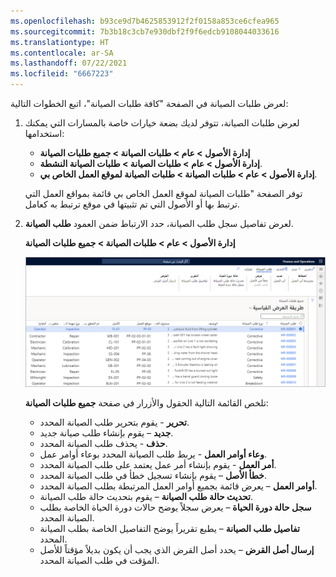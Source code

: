```yaml
---
ms.openlocfilehash: b93ce9d7b4625853912f2f0158a853ce6cfea965
ms.sourcegitcommit: 7b3b18c3cb7e930dbf2f9f6edcb9108044033616
ms.translationtype: HT
ms.contentlocale: ar-SA
ms.lasthandoff: 07/22/2021
ms.locfileid: "6667223"
---
```

لعرض طلبات الصيانة في الصفحة "كافة طلبات الصيانة"، اتبع الخطوات التالية:

1.  لعرض طلبات الصيانة، تتوفر لديك بضعة خيارات خاصة بالمسارات التي يمكنك استخدامها:
    - **إدارة الأصول > عام > طلبات الصيانة > جميع طلبات الصيانة** 
    - **إدارة الأصول > عام > طلبات الصيانة > طلبات الصيانة النشطة**. 
    - **إدارة الأصول > عام > طلبات الصيانة > طلبات الصيانة لموقع العمل الخاص بي**.
    
    توفر الصفحة "طلبات الصيانة لموقع العمل الخاص بي قائمة بمواقع العمل التي ترتبط بها أو الأصول التي تم تثبيتها في موقع ترتبط به كعامل. 
2.  لعرض تفاصيل سجل طلب الصيانة، حدد الارتباط ضمن العمود **طلب الصيانة**. 

    **إدارة الأصول > عام > طلبات الصيانة > جميع طلبات الصيانة**

    [![لقطة شاشة لصفحة "جميع طلبات الصيانة".](../media/all-maintenance-requests-ss.png)](../media/all-maintenance-requests-ss.png#lightbox)
 
    تلخص القائمة التالية الحقول والأزرار في صفحة **جميع طلبات الصيانة**:

    - **تحرير** - يقوم بتحرير طلب الصيانة المحدد. 
    - **جديد** – يقوم بإنشاء طلب صيانة جديد.
    - **حذف** - يحذف طلب الصيانة المحدد.
    - **وعاء أوامر العمل** - يربط طلب الصيانة المحدد بوعاء أوامر عمل. 
    - **أمر العمل** - يقوم بإنشاء أمر عمل يعتمد على طلب الصيانة المحدد.
    - **خطأ الأصل** – يقوم بإنشاء تسجيل خطأ في طلب الصيانة المحدد.
    - **أوامر العمل** – يعرض قائمة بجميع أوامر العمل المرتبطة بطلب الصيانة المحدد.
    - **تحديث حالة طلب الصيانة** – يقوم بتحديث حالة طلب الصيانة.
    - **سجل حالة دورة الحياة** – يعرض سجلاً يوضح حالات دورة الحياة الخاصة بطلب الصيانة المحدد.
    - **تفاصيل طلب الصيانة** – يطبع تقريراً يوضح التفاصيل الخاصة بطلب الصيانة المحدد.
    - **إرسال أصل القرض** – يحدد أصل القرض الذي يجب أن يكون بديلاً مؤقتاً للأصل المؤقت في طلب الصيانة المحدد.



